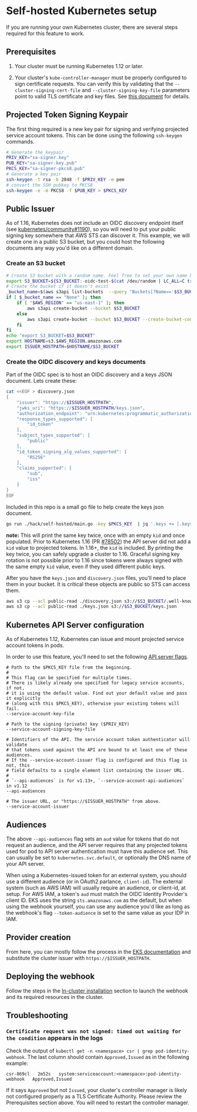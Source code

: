 # Self-hosted Kubernetes setup

If you are running your own Kubernetes cluster, there are several steps required for this feature to work.

## Prerequisites

1. Your cluster must be running Kubernetes 1.12 or later.

2. Your cluster's `kube-controller-manager` must be properly configured to sign
   certificate requests. You can verify this by validating that the
   `--cluster-signing-cert-file` and `--cluster-signing-key-file` parameters
   point to valid TLS certificate and key files. See [this
   document](https://kubernetes.io/docs/tasks/tls/managing-tls-in-a-cluster) for
   details.

## Projected Token Signing Keypair

The first thing required is a new key pair for signing and verifying projected
service account tokens. This can be done using the following `ssh-keygen`
commands.

```bash
# Generate the keypair
PRIV_KEY="sa-signer.key"
PUB_KEY="sa-signer.key.pub"
PKCS_KEY="sa-signer-pkcs8.pub"
# Generate a key pair
ssh-keygen -t rsa -b 2048 -f $PRIV_KEY -m pem
# convert the SSH pubkey to PKCS8
ssh-keygen -e -m PKCS8 -f $PUB_KEY > $PKCS_KEY
```

## Public Issuer

As of 1.16, Kubernetes does not include an OIDC discovery endpoint itself (see
[kubernetes/community#1190](https://github.com/kubernetes/enhancements/pull/1190)),
so you will need to put your public signing key somewhere that AWS STS can
discover it. This example, we will create one in a public S3 bucket, but you
could host the following documents any way you'd like on a different domain.

### Create an S3 bucket

```bash
# Create S3 bucket with a random name. Feel free to set your own name here
export S3_BUCKET=${S3_BUCKET:-oidc-test-$(cat /dev/random | LC_ALL=C tr -dc "[:alpha:]" | tr '[:upper:]' '[:lower:]' | head -c 32)}
# Create the bucket if it doesn't exist
_bucket_name=$(aws s3api list-buckets  --query "Buckets[?Name=='$S3_BUCKET'].Name | [0]" --out text)
if [ $_bucket_name == "None" ]; then
    if [ "$AWS_REGION" == "us-east-1" ]; then
        aws s3api create-bucket --bucket $S3_BUCKET
    else
        aws s3api create-bucket --bucket $S3_BUCKET --create-bucket-configuration LocationConstraint=$AWS_REGION
    fi
fi
echo "export S3_BUCKET=$S3_BUCKET"
export HOSTNAME=s3.$AWS_REGION.amazonaws.com
export ISSUER_HOSTPATH=$HOSTNAME/$S3_BUCKET
```

### Create the OIDC discovery and keys documents

Part of the OIDC spec is to host an OIDC discovery and a keys JSON document.
Lets create these:

```bash
cat <<EOF > discovery.json
{
    "issuer": "https://$ISSUER_HOSTPATH",
    "jwks_uri": "https://$ISSUER_HOSTPATH/keys.json",
    "authorization_endpoint": "urn:kubernetes:programmatic_authorization",
    "response_types_supported": [
        "id_token"
    ],
    "subject_types_supported": [
        "public"
    ],
    "id_token_signing_alg_values_supported": [
        "RS256"
    ],
    "claims_supported": [
        "sub",
        "iss"
    ]
}
EOF
```

Included in this repo is a small go file to help create the keys json document.

```bash
go run ./hack/self-hosted/main.go -key $PKCS_KEY  | jq '.keys += [.keys[0]] | .keys[1].kid = ""' > keys.json
```

**note:** This will print the same key twice, once with an empty `kid` and once
populated. Prior to Kubernetes 1.16 (PR [#78502](https://github.com/kubernetes/kubernetes/pull/78502))
the API server did not add a `kid` value to projected tokens. In 1.16+, the
`kid` is included. By printing the key twice, you can safely upgrade a cluster
to 1.16. Graceful signing key rotation is not possible prior to 1.16 since
tokens were always signed with the same empty `kid` value, even if they used
different public keys.

After you have the `keys.json` and `discovery.json` files, you'll need to place
them in your bucket. It is critical these objects are public so STS can access
them.

```bash
aws s3 cp --acl public-read ./discovery.json s3://$S3_BUCKET/.well-known/openid-configuration
aws s3 cp --acl public-read ./keys.json s3://$S3_BUCKET/keys.json
```

## Kubernetes API Server configuration

As of Kubernetes 1.12, Kubernetes can issue and mount projected service account
tokens in pods.

In order to use this feature, you'll need to set the following
[API server flags](https://kubernetes.io/docs/reference/command-line-tools-reference/kube-apiserver/).

```
# Path to the $PKCS_KEY file from the beginning. 
#
# This flag can be specified for multiple times.
# There is likely already one specified for legacy service accounts, if not, 
# it is using the default value. Find out your default value and pass it explicitly
# (along with this $PKCS_KEY), otherwise your existing tokens will fail.
--service-account-key-file

# Path to the signing (private) key ($PRIV_KEY)
--service-account-signing-key-file

# Identifiers of the API. The service account token authenticator will validate
# that tokens used against the API are bound to at least one of these audiences.
# If the --service-account-issuer flag is configured and this flag is not, this
# field defaults to a single element list containing the issuer URL.
#
# `--api-audiences` is for v1.13+, `--service-account-api-audiences` in v1.12
--api-audiences

# The issuer URL, or "https://$ISSUER_HOSTPATH" from above.
--service-account-issuer
```

## Audiences

The above `--api-audiences` flag sets an `aud` value for tokens that do not
request an audience, and the API server requires that any projected tokens used
for pod to API server authentication must have this audience set. This can
usually be set to `kubernetes.svc.default`, or optionally the DNS name of your
API server.

When using a Kubernetes-issued token for an external system, you should use a
different audience (or in OAuth2 parlance, `client-id`). The external system
(such as AWS IAM) will usually require an audience, or client-id, at setup. For
AWS IAM, a token's `aud` must match the OIDC Identity Provider's client ID. EKS
uses the string `sts.amazonaws.com` as the default, but when using the webhook
yourself, you can use any audience you'd like as long as the webhook's flag
`--token-audience` is set to the same value as your IDP in IAM.

## Provider creation

From here, you can mostly follow the process in the [EKS
documentation](https://docs.aws.amazon.com/eks/latest/userguide/iam-roles-for-service-accounts.html)
and substitute the cluster issuer with `https://$ISSUER_HOSTPATH`.

## Deploying the webhook

Follow the steps in the [In-cluster installation](https://github.com/aws/amazon-eks-pod-identity-webhook#in-cluster) section to launch the webhook
and its required resources in the cluster.

## Troubleshooting

### `Certificate request was not signed: timed out waiting for the condition` appears in the logs

Check the output of `kubectl get -n <namespace> csr | grep pod-identity-webhook`.
The last column should contain `Approved,Issued` as in the following example:

```
csr-869cl   2m52s   system:serviceaccount:<namespace>:pod-identity-webhook   Approved,Issued
```

If it says `Approved` but not `Issued`, your cluster's controller manager is
likely not configured properly as a TLS Certificate Authority.  Please review
the Prerequisites section above.  You will need to restart the controller
manager.
